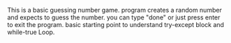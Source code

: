 This is a basic guessing number game. program creates a random number
and expects to guess the number. you can type "done" or just press enter to
exit the program. basic starting point to understand try-except block and while-true Loop.
